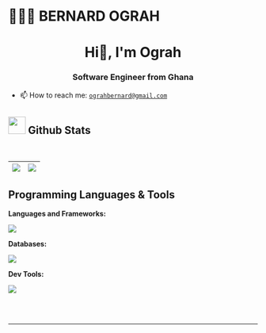 # 👷🏾‍♂️ BERNARD OGRAH
# <h1 align="center">Hi👋, I'm Ograh</h1>
                    
<h3 align="center">Software Engineer from Ghana </h3>

- 📫 How to reach me: <a href="mailto:ograhbernard@gmail.com">`ograhbernard@gmail.com`</a>
![]()

## <img src="https://media.giphy.com/media/iY8CRBdQXODJSCERIr/giphy.gif" width="35"><b> Github Stats </b>
<br>

<img src="https://github-readme-stats.vercel.app/api?username=bograh&show_icons=true&count_private=true&theme=github_dark">|<img src="https://github-readme-streak-stats.herokuapp.com/?user=bograh&theme=blueberry_duo"/>
|---|---|

## Programming Languages & Tools
**Languages and Frameworks:** 
<p><img src="https://skillicons.dev/icons?i=java,spring,python,flask,go,cpp,php,html,css,js,nodejs,express,cs,dotnet" /></p>

**Databases:**
<p><img src="https://skillicons.dev/icons?i=postgres,mysql,mongodb,sqlite,redis" /></p>

**Dev Tools:**
<p><img src="https://skillicons.dev/icons?i=git,bash,github,firebase,supabase,postman,idea,vscode,visualstudio,eclipse" /></p>

<br>
<br>

---
